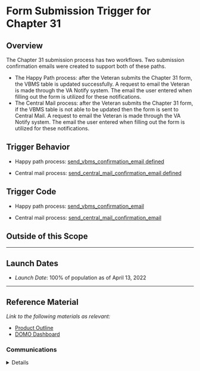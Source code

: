 # Form Submission Trigger for Chapter 31

## Overview
The Chapter 31 submission process has two workflows. Two submission confirmation emails were created to support both of these paths.
- The Happy Path process: after the Veteran submits the Chapter 31 form, the VBMS table is updated successfully. A request to email the Veteran is made through the VA Notify system. The email the user entered when filling out the form is utilized for these notifications.
- The Central Mail process: after the Veteran submits the Chapter 31 form, if the VBMS table is not able to be updated then the form is sent to Central Mail. A request to email the Veteran is made through the VA Notify system. The email the user entered when filling out the form is utilized for these notifications.

## Trigger Behavior
* Happy path process:
[send_vbms_confirmation_email defined](https://github.com/department-of-veterans-affairs/vets-api/blob/401de75af73d0ab0ff7b7280cfca1422398be00c/app/models/saved_claim/veteran_readiness_employment_claim.rb#L176)

* Central mail process:
[send_central_mail_confirmation_email defined](https://github.com/department-of-veterans-affairs/vets-api/blob/401de75af73d0ab0ff7b7280cfca1422398be00c/app/models/saved_claim/veteran_readiness_employment_claim.rb#L189)
## Trigger Code
* Happy path process:
[send_vbms_confirmation_email](https://github.com/department-of-veterans-affairs/vets-api/blob/401de75af73d0ab0ff7b7280cfca1422398be00c/app/models/saved_claim/veteran_readiness_employment_claim.rb#L113C1-L113C24)

* Central mail process:
[send_central_mail_confirmation_email](https://github.com/department-of-veterans-affairs/vets-api/blob/401de75af73d0ab0ff7b7280cfca1422398be00c/app/models/saved_claim/veteran_readiness_employment_claim.rb#L113C1-L113C24)
## Outside of this Scope


---

## Launch Dates
- *Launch Date*: 100% of population as of April 13, 2022

---

## Reference Material

_Link to the following materials as relevant:_

- [Product Outline](https://github.com/department-of-veterans-affairs/va.gov-team/blob/master/products/form%20confirmations/form%20submission%20product%20outline.md)
- [DOMO Dashboard](https://va-gov.domo.com/page/2040841289)

### Communications

<details>

- Team Name: VA Notify Forms Strike Team
- GitHub Label: Strike
- Slack channel: va-notify-forms-strike-team
- Product POCs: Melanie Jones PM, Tabinda Syed DM, Beverly Nelson PO

</details>
